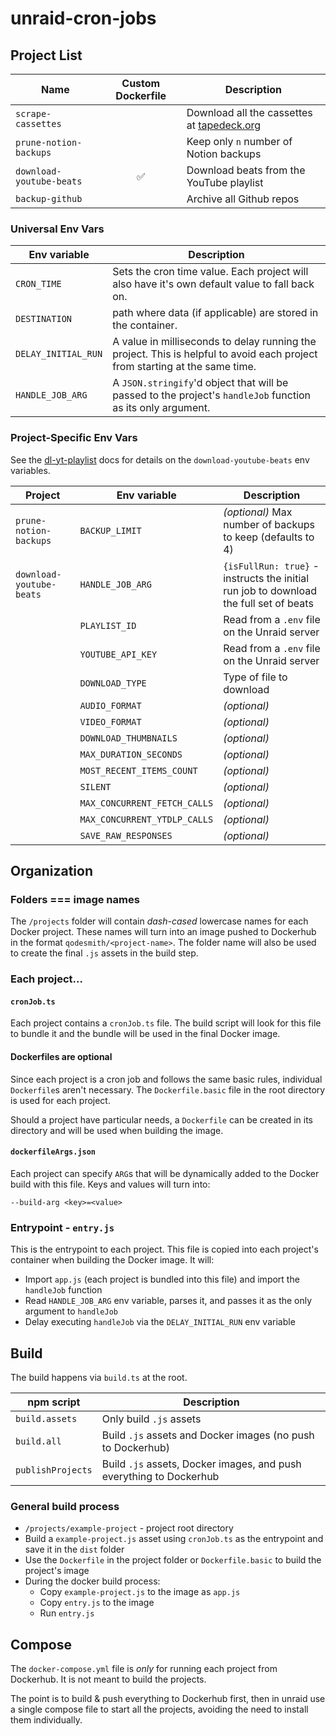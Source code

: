 # unraid-cron-jobs

## Project List

| Name                     | Custom Dockerfile | Description                                                            |
| ------------------------ | :---------------: | ---------------------------------------------------------------------- |
| `scrape-cassettes`       |                   | Download all the cassettes at [tapedeck.org](http://www.tapedeck.org/) |
| `prune-notion-backups `  |                   | Keep only `n` number of Notion backups                                 |
| `download-youtube-beats` |        ✅         | Download beats from the YouTube playlist                               |
| `backup-github`          |                   | Archive all Github repos                                               |

### Universal Env Vars

| Env variable        | Description                                                                                                                 |
| ------------------- | --------------------------------------------------------------------------------------------------------------------------- |
| `CRON_TIME`         | Sets the cron time value. Each project will also have it's own default value to fall back on.                               |
| `DESTINATION`       | path where data (if applicable) are stored in the container.                                                                |
| `DELAY_INITIAL_RUN` | A value in milliseconds to delay running the project. This is helpful to avoid each project from starting at the same time. |
| `HANDLE_JOB_ARG`    | A `JSON.stringify`'d object that will be passed to the project's `handleJob` function as its only argument.                 |

### Project-Specific Env Vars

See the [dl-yt-playlist](https://github.com/qodesmith/dl-yt-playlist?tab=readme-ov-file#usage) docs for details on the `download-youtube-beats` env variables.

| Project                  | Env variable                 | Description                                                                           |
| ------------------------ | ---------------------------- | ------------------------------------------------------------------------------------- |
| `prune-notion-backups`   | `BACKUP_LIMIT`               | _(optional)_ Max number of backups to keep (defaults to 4)                            |
| `download-youtube-beats` | `HANDLE_JOB_ARG`             | `{isFullRun: true}` - instructs the initial run job to download the full set of beats |
|                          | `PLAYLIST_ID`                | Read from a `.env` file on the Unraid server                                          |
|                          | `YOUTUBE_API_KEY`            | Read from a `.env` file on the Unraid server                                          |
|                          | `DOWNLOAD_TYPE`              | Type of file to download                                                              |
|                          | `AUDIO_FORMAT`               | _(optional)_                                                                          |
|                          | `VIDEO_FORMAT`               | _(optional)_                                                                          |
|                          | `DOWNLOAD_THUMBNAILS`        | _(optional)_                                                                          |
|                          | `MAX_DURATION_SECONDS`       | _(optional)_                                                                          |
|                          | `MOST_RECENT_ITEMS_COUNT`    | _(optional)_                                                                          |
|                          | `SILENT`                     | _(optional)_                                                                          |
|                          | `MAX_CONCURRENT_FETCH_CALLS` | _(optional)_                                                                          |
|                          | `MAX_CONCURRENT_YTDLP_CALLS` | _(optional)_                                                                          |
|                          | `SAVE_RAW_RESPONSES`         | _(optional)_                                                                          |

## Organization

### Folders === image names

The `/projects` folder will contain _dash-cased_ lowercase names for each Docker
project. These names will turn into an image pushed to Dockerhub in the format
`qodesmith/<project-name>`. The folder name will also be used to create the
final `.js` assets in the build step.

### Each project...

#### `cronJob.ts`

Each project contains a `cronJob.ts` file. The build script will look for this
file to bundle it and the bundle will be used in the final Docker image.

#### Dockerfiles are optional

Since each project is a cron job and follows the same basic rules, individual
`Dockerfile`s aren't necessary. The `Dockerfile.basic` file in the root
directory is used for each project.

Should a project have particular needs, a `Dockerfile` can be created in its
directory and will be used when building the image.

#### `dockerfileArgs.json`

Each project can specify `ARG`s that will be dynamically added to the Docker
build with this file. Keys and values will turn into:

```
--build-arg <key>=<value>
```

### Entrypoint - `entry.js`

This is the entrypoint to each project. This file is copied into each project's
container when building the Docker image. It will:

- Import `app.js` (each project is bundled into this file) and import the
  `handleJob` function
- Read `HANDLE_JOB_ARG` env variable, parses it, and passes it as the only
  argument to `handleJob`
- Delay executing `handleJob` via the `DELAY_INITIAL_RUN` env variable

## Build

The build happens via `build.ts` at the root.

| npm script        | Description                                                         |
| ----------------- | ------------------------------------------------------------------- |
| `build.assets`    | Only build `.js` assets                                             |
| `build.all`       | Build `.js` assets and Docker images (no push to Dockerhub)         |
| `publishProjects` | Build `.js` assets, Docker images, and push everything to Dockerhub |

### General build process

- `/projects/example-project` - project root directory
- Build a `example-project.js` asset using `cronJob.ts` as the entrypoint and
  save it in the `dist` folder
- Use the `Dockerfile` in the project folder or `Dockerfile.basic` to build the
  project's image
- During the docker build process:
  - Copy `example-project.js` to the image as `app.js`
  - Copy `entry.js` to the image
  - Run `entry.js`

## Compose

The `docker-compose.yml` file is _only_ for running each project from Dockerhub.
It is not meant to build the projects.

The point is to build & push everything to Dockerhub first, then in unraid use a
single compose file to start all the projects, avoiding the need to install them
individually.
